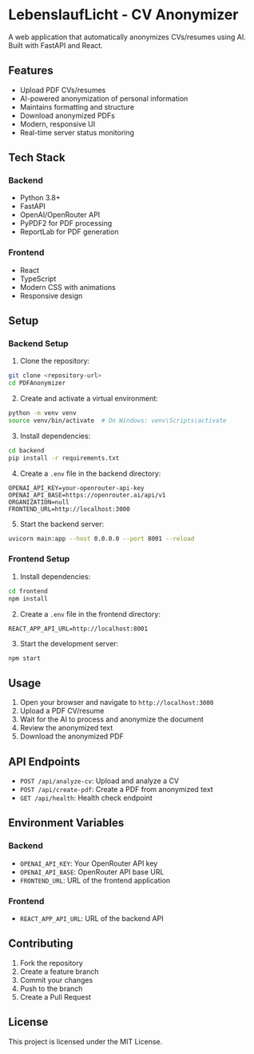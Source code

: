 # LebenslaufLicht - CV Anonymizer

A web application that automatically anonymizes CVs/resumes using AI. Built with FastAPI and React.

## Features

- Upload PDF CVs/resumes
- AI-powered anonymization of personal information
- Maintains formatting and structure
- Download anonymized PDFs
- Modern, responsive UI
- Real-time server status monitoring

## Tech Stack

### Backend
- Python 3.8+
- FastAPI
- OpenAI/OpenRouter API
- PyPDF2 for PDF processing
- ReportLab for PDF generation

### Frontend
- React
- TypeScript
- Modern CSS with animations
- Responsive design

## Setup

### Backend Setup

1. Clone the repository:
```bash
git clone <repository-url>
cd PDFAnonymizer
```

2. Create and activate a virtual environment:
```bash
python -m venv venv
source venv/bin/activate  # On Windows: venv\Scripts\activate
```

3. Install dependencies:
```bash
cd backend
pip install -r requirements.txt
```

4. Create a `.env` file in the backend directory:
```env
OPENAI_API_KEY=your-openrouter-api-key
OPENAI_API_BASE=https://openrouter.ai/api/v1
ORGANIZATION=null
FRONTEND_URL=http://localhost:3000
```

5. Start the backend server:
```bash
uvicorn main:app --host 0.0.0.0 --port 8001 --reload
```

### Frontend Setup

1. Install dependencies:
```bash
cd frontend
npm install
```

2. Create a `.env` file in the frontend directory:
```env
REACT_APP_API_URL=http://localhost:8001
```

3. Start the development server:
```bash
npm start
```

## Usage

1. Open your browser and navigate to `http://localhost:3000`
2. Upload a PDF CV/resume
3. Wait for the AI to process and anonymize the document
4. Review the anonymized text
5. Download the anonymized PDF

## API Endpoints

- `POST /api/analyze-cv`: Upload and analyze a CV
- `POST /api/create-pdf`: Create a PDF from anonymized text
- `GET /api/health`: Health check endpoint

## Environment Variables

### Backend
- `OPENAI_API_KEY`: Your OpenRouter API key
- `OPENAI_API_BASE`: OpenRouter API base URL
- `FRONTEND_URL`: URL of the frontend application

### Frontend
- `REACT_APP_API_URL`: URL of the backend API

## Contributing

1. Fork the repository
2. Create a feature branch
3. Commit your changes
4. Push to the branch
5. Create a Pull Request

## License

This project is licensed under the MIT License. 
